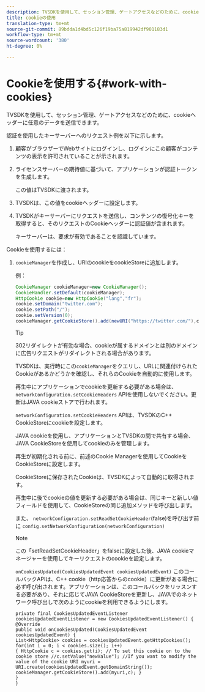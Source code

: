 ```yaml
---
description: TVSDKを使用して、セッション管理、ゲートアクセスなどのために、cookieヘッダーに任意のデータを送信できます。
title: cookieの使用
translation-type: tm+mt
source-git-commit: 89bdda1d4bd5c126f19ba75a819942df901183d1
workflow-type: tm+mt
source-wordcount: '380'
ht-degree: 0%

---
```



# Cookieを使用する{#work-with-cookies}

TVSDKを使用して、セッション管理、ゲートアクセスなどのために、cookieヘッダーに任意のデータを送信できます。

認証を使用したキーサーバーへのリクエスト例を以下に示します。

1. 顧客がブラウザーでWebサイトにログインし、ログインにこの顧客がコンテンツの表示を許可されていることが示されます。
1. ライセンスサーバーの期待値に基づいて、アプリケーションが認証トークンを生成します。

   この値はTVSDKに渡されます。
1. TVSDKは、この値をcookieヘッダーに設定します。
1. TVSDKがキーサーバーにリクエストを送信し、コンテンツの復号化キーを取得すると、そのリクエストのCookieヘッダーに認証値が含まれます。

   キーサーバーは、要求が有効であることを認識しています。

Cookieを使用するには：

1. `cookieManager`を作成し、URIのcookieをcookieStoreに追加します。

   例：

   ```java
   CookieManager cookieManager=new CookieManager(); 
   CookieHandler.setDefault(cookieManager);  
   HttpCookie cookie=new HttpCookie("lang","fr"); 
   cookie.setDomain("twitter.com");  
   cookie.setPath("/"); 
   cookie.setVersion(0); 
   cookieManager.getCookieStore().add(newURI("https://twitter.com/"),cookie);
   ```

   >[!TIP]
   >
   >302リダイレクトが有効な場合、cookieが属するドメインとは別のドメインに広告リクエストがリダイレクトされる場合があります。

   TVSDKは、実行時にこの`cookieManager`をクエリし、URLに関連付けられたCookieがあるかどうかを確認し、それらのCookieを自動的に使用します。

   再生中にアプリケーションでcookieを更新する必要がある場合は、`networkConfiguration.setCookieHeaders` APIを使用しないでください。更新はJAVA cookieストアで行われます。

   `networkConfiguration.setCookieHeaders` APIは、TVSDKのC++ CookieStoreにcookieを設定します。

   JAVA cookieを使用し、アプリケーションとTVSDKの間で共有する場合、JAVA CookieStoreを使用してcookieのみを管理します。

   再生が初期化される前に、前述のCookie Managerを使用してCookieをCookieStoreに設定します。

   CookieStoreに保存されたCookieは、TVSDKによって自動的に取得されます。

   再生中に後でcookieの値を更新する必要がある場合は、同じキーと新しい値フィールドを使用して、CookieStoreの同じ追加メソッドを呼び出します。

   また、
   `networkConfiguration.setReadSetCookieHeader`(false)を呼び出す前に
   `config.setNetworkConfiguration(networkConfiguration)`

   >[!NOTE]
   >
   >この「setReadSetCookieHeader」をfalseに設定した後、JAVA cookieマネージャーを使用してキーリクエストのcookieを設定します。

   `onCookiesUpdated(CookiesUpdatedEvent cookiesUpdatedEvent)`
このコールバックAPIは、C++ cookie（http応答からのcookie）に更新がある場合に必ず呼び出されます。アプリケーションは、このコールバックをリッスンする必要があり、それに応じてJAVA CookieStoreを更新し、JAVAでのネットワーク呼び出しで次のようにcookieを利用できるようにします。

   ```
   private final CookiesUpdatedEventListener cookiesUpdatedEventListener = new CookiesUpdatedEventListener() {
   @Override
   public void onCookiesUpdated(CookiesUpdatedEvent cookiesUpdatedEvent) {
   List<HttpCookie> cookies = cookiesUpdatedEvent.getHttpCookies();
   for(int i = 0; i < cookies.size(); i++)
   { HttpCookie c = cookies.get(i); // To set this cookie on to the cookie store //c.setValue("newValue"); //If you want to modify the value of the cookie URI myuri = URI.create(cookiesUpdatedEvent.getDomainString()); cookieManager.getCookieStore().add(myuri,c); }
   }
   }
   ```
